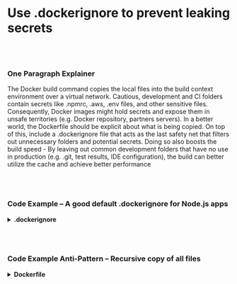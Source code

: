 # Use .dockerignore to prevent leaking secrets

<br/><br/>

### One Paragraph Explainer

The Docker build command copies the local files into the build context environment over a virtual network. Cautious, development and CI folders contain secrets like .npmrc, .aws, .env files, and other sensitive files. Consequently, Docker images might hold secrets and expose them in unsafe territories (e.g. Docker repository, partners servers). In a better world, the Dockerfile should be explicit about what is being copied. On top of this, include a .dockerignore file that acts as the last safety net that filters out unnecessary folders and potential secrets. Doing so also boosts the build speed - By leaving out common development folders that have no use in production (e.g. .git, test results, IDE configuration), the build can better utilize the cache and achieve better performance

<br/><br/>

### Code Example – A good default .dockerignore for Node.js apps

<details>
<summary><strong>.dockerignore</strong></summary>

```
**/node_modules/
**/.git
**/README.md
**/LICENSE
**/.vscode
**/npm-debug.log
**/coverage
**/.env
**/.editorconfig
**/.aws
```

</details>

<br/><br/>

### Code Example Anti-Pattern – Recursive copy of all files

<details>
<summary><strong>Dockerfile</strong></summary>

```
FROM node:12-slim AS build
WORKDIR /usr/src/app
# The next line copies everything
COPY . .

# The rest comes here

```

</details>
